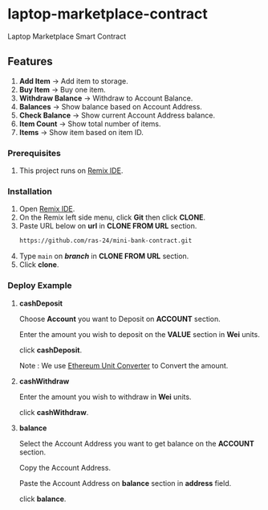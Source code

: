 # laptop-marketplace-contract
Laptop Marketplace Smart Contract

## Features
1. **Add Item** -> Add item to storage.
2. **Buy Item** -> Buy one item.
3. **Withdraw Balance** -> Withdraw to Account Balance.
4. **Balances** -> Show balance based on Account Address.
5. **Check Balance** -> Show current Account Address balance.
6. **Item Count** -> Show total number of items.
7. **Items** -> Show item based on item ID.

### Prerequisites
1. This project runs on [Remix IDE](https://remix.ethereum.org).

### Installation
1. Open [Remix IDE](https://remix.ethereum.org).
2. On the Remix left side menu, click **Git** then click **CLONE**.
3. Paste URL below on **url** in **CLONE FROM URL** section.
   ```sh
   https://github.com/ras-24/mini-bank-contract.git
   ```
4. Type ```main``` on ***branch*** in **CLONE FROM URL** section.
5. Click **clone**.

### Deploy Example
1. **cashDeposit**

   Choose **Account** you want to Deposit on **ACCOUNT** section.

   Enter the amount you wish to deposit on the **VALUE** section in **Wei** units.

   click **cashDeposit**.
   
   Note : We use [Ethereum Unit Converter](https://eth-converter.com/) to Convert the amount.
2. **cashWithdraw**

   Enter the amount you wish to withdraw in **Wei** units.

   click **cashWithdraw**.

3. **balance**
   
   Select the Account Address you want to get balance on the **ACCOUNT** section.

   Copy the Account Address.

   Paste the Account Address on **balance** section in **address** field.

   click **balance**.
